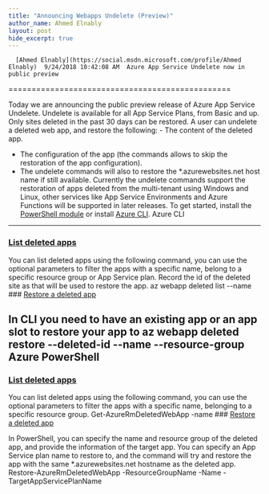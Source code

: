 ```yaml
---
title: "Announcing Webapps Undelete (Preview)"
author_name: Ahmed Elnably
layout: post
hide_excerpt: true
---
```

      [Ahmed Elnably](https://social.msdn.microsoft.com/profile/Ahmed Elnably)  9/24/2018 10:42:08 AM  Azure App Service Undelete now in public preview
================================================

 Today we are announcing the public preview release of Azure App Service Undelete. Undelete is available for all App Service Plans, from Basic and up. Only sites deleted in the past 30 days can be restored. A user can undelete a deleted web app, and restore the following:  - The content of the deleted app.
 - The configuration of the app (the commands allows to skip the restoration of the app configuration).
 - The undelete commands will also to restore the *.azurewebsites.net host name if still available.
  Currently the undelete commands support the restoration of apps deleted from the multi-tenant using Windows and Linux, other services like App Service Environments and Azure Functions will be supported in later releases. To get started, install the [PowerShell module](https://docs.microsoft.com/en-us/powershell/azure/install-azurerm-ps?view=azurermps-6.9.0#install-the-azure-powershell-module) or install [Azure CLI](https://docs.microsoft.com/en-us/cli/azure/install-azure-cli?view=azure-cli-latest). Azure CLI
---------

 ### [List deleted apps](https://docs.microsoft.com/en-us/cli/azure/webapp/deleted?view=azure-cli-latest#az-webapp-deleted-list)

 You can list deleted apps using the following command, you can use the optional parameters to filter the apps with a specific name, belong to a specific resource group or App Service plan. Record the id of the deleted site as that will be used to restore the app. az webapp deleted list --name <name of the deleted app> ### [Restore a deleted app](https://docs.microsoft.com/en-us/cli/azure/webapp/deleted?view=azure-cli-latest#az-webapp-deleted-restore)

 In CLI you need to have an existing app or an app slot to restore your app to az webapp deleted restore --deleted-id <id of the deleted app> --name <name of the app to restore to> --resource-group <resource group of the app to restore to>   Azure PowerShell
----------------

 ### [List deleted apps](https://docs.microsoft.com/en-us/powershell/module/azurerm.websites/get-azurermdeletedwebapp?view=azurermps-6.9.0)

 You can list deleted apps using the following command, you can use the optional parameters to filter the apps with a specific name, belonging to a specific resource group. Get-AzureRmDeletedWebApp -name <name of the deleted app>  ### [Restore a deleted app](https://docs.microsoft.com/en-us/powershell/module/azurerm.websites/restore-azurermdeletedwebapp?view=azurermps-6.9.0)

 In PowerShell, you can specify the name and resource group of the deleted app, and provide the information of the target app. You can specify an App Service plan name to restore to, and the command will try and restore the app with the same *.azurewebsites.net hostname as the deleted app. Restore-AzureRmDeletedWebApp -ResourceGroupName <deleted app rg> -Name <deleted app name> -TargetAppServicePlanName <App Service plan name to create an app to restore to>      